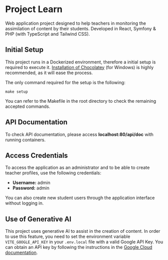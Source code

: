 # Project Learn
Web application project designed to help teachers in monitoring the assimilation of content by their students. Developed in React, Symfony & PHP (with TypeScript and Tailwind CSS).

## Initial Setup
This project runs in a Dockerized environment, therefore a initial setup is required to execute it. [Installation of Chocolatey](https://docs.chocolatey.org/en-us/choco/setup/) (for Windows) is highly recommended, as it will ease the process.

The only command required for the setup is the following:
```
make setup
```
You can refer to the Makefile in the root directory to check the remaining accepted commands.

## API Documentation
To check API documentation, please access **localhost:80/api/doc** with running containers.

## Access Credentials
To access the application as an administrator and to be able to create teacher profiles, use the following credentials:

- **Username:** admin
- **Password:** admin

You can also create new student users through the application interface without logging in.

## Use of Generative AI
This project uses generative AI to assist in the creation of content. In order to use this feature, you need to set the environment variable `VITE_GOOGLE_API_KEY` in your `.env.local` file with a valid Google API Key. You can obtain an API key by following the instructions in the [Google Cloud documentation](https://cloud.google.com/docs/authentication/api-keys).
